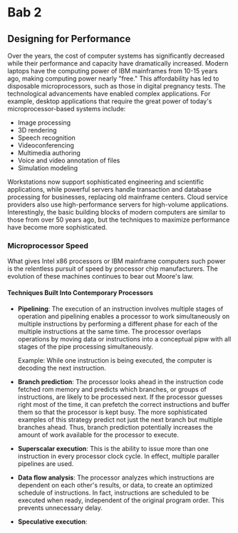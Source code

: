 # Bab 2

## Designing for Performance

Over the years, the cost of computer systems has significantly decreased while their performance and capacity have dramatically increased. Modern laptops have the computing power of IBM mainframes from 10-15 years ago, making computing power nearly "free." This affordability has led to disposable microprocessors, such as those in digital pregnancy tests. The technological advancements have enabled complex applications. For example, desktop applications that require the great power of today's microprocessor-based systems include:

- Image processing
- 3D rendering
- Speech recognition
- Videoconferencing
- Multimedia authoring
- Voice and video annotation of files
- Simulation modeling

Workstations now support sophisticated engineering and scientific applications, while powerful servers handle transaction and database processing for businesses, replacing old mainframe centers. Cloud service providers also use high-performance servers for high-volume applications. Interestingly, the basic building blocks of modern computers are similar to those from over 50 years ago, but the techniques to maximize performance have become more sophisticated.

### Microprocessor Speed

What gives Intel x86 processors or IBM mainframe computers such power is the relentless pursuit of speed by processor chip manufacturers. The evolution of these machines continues to bear out Moore's law.

#### Techniques Built Into Contemporary Processors

- **Pipelining**: The execution of an instruction involves multiple stages of operation and pipelining enables a processor to work simultaneously on multiple instructions by performing a different phase for each of the multiple instructions at the same time. The processor overlaps operations by moving data or instructions into a conceptual pipw with all stages of the pipe processing simultaneously.

  Example: While one instruction is being executed, the computer is decoding the next instruction.

- **Branch prediction**: The processor looks ahead in the instruction code fetched rom memory and predicts which branches, or groups of instructions, are likely to be processed next. If the processor guesses right most of the time, it can prefetch the correct instructions and buffer them so that the processor is kept busy. The more sophisticated examples of this strategy predict not just the next branch but multiple branches ahead. Thus, branch prediction potentially increases the amount of work available for the processor to execute.
- **Superscalar execution**: This is the ability to issue more than one instruction in every processor clock cycle. In effect, multiple paraller pipelines are used.
- **Data flow analysis**: The processor analyzes which instructions are dependent on each other's results, or data, to create an optimized schedule of instructions. In fact, instructions are scheduled to be executed when ready, independent of the original program order. This prevents unnecessary delay.
- **Speculative execution**:
